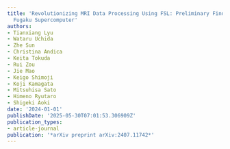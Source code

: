 ```yaml
---
title: 'Revolutionizing MRI Data Processing Using FSL: Preliminary Findings with the
  Fugaku Supercomputer'
authors:
- Tianxiang Lyu
- Wataru Uchida
- Zhe Sun
- Christina Andica
- Keita Tokuda
- Rui Zou
- Jie Mao
- Keigo Shimoji
- Koji Kamagata
- Mitsuhisa Sato
- Himeno Ryutaro
- Shigeki Aoki
date: '2024-01-01'
publishDate: '2025-05-30T07:01:53.306909Z'
publication_types:
- article-journal
publication: '*arXiv preprint arXiv:2407.11742*'
---
```

